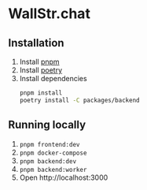 # WallStr.chat

## Installation

1. Install [pnpm](https://pnpm.io/installation#using-npm)
2. Install [poetry](https://python-poetry.org/docs/#installation)
3. Install dependencies
    ```bash
    pnpm install
    poetry install -C packages/backend
    ```

## Running locally

1. `pnpm frontend:dev`
2. `pnpm docker-compose`
3. `pnpm backend:dev`
4. `pnpm backend:worker`
5. Open http://localhost:3000
